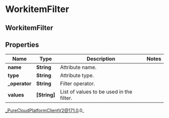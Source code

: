 # WorkitemFilter

## WorkitemFilter

## Properties

|Name | Type | Description | Notes|
|------------ | ------------- | ------------- | -------------|
| **name** | **String** | Attribute name. | |
| **type** | **String** | Attribute type. | |
| **_operator** | **String** | Filter operator. | |
| **values** | **[String]** | List of values to be used in the filter. | |



_PureCloudPlatformClientV2@171.0.0_
